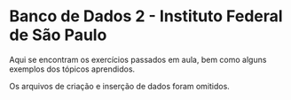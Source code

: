 # Banco de Dados 2 - Instituto Federal de São Paulo

Aqui se encontram os exercícios passados em aula, bem como alguns exemplos dos tópicos aprendidos.

Os arquivos de criação e inserção de dados foram omitidos.

